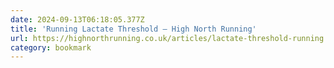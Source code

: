 ```yaml
---
date: 2024-09-13T06:18:05.377Z
title: 'Running Lactate Threshold — High North Running'
url: https://highnorthrunning.co.uk/articles/lactate-threshold-running
category: bookmark
---
```

